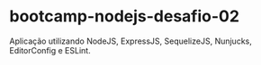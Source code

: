 # bootcamp-nodejs-desafio-02
Aplicação utilizando NodeJS, ExpressJS, SequelizeJS, Nunjucks, EditorConfig e ESLint.
